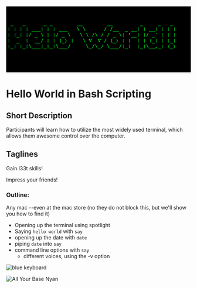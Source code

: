 ![Hello World](Hello.png)

Hello World in Bash Scripting
=============================



## Short Description

Participants will learn how to utilize the most widely used terminal, which allows them awesome control over the computer.


## Taglines

Gain l33t skills!

Impress your friends!



### Outline:

Any mac --even at the mac store (no they do not block this, but we'll show you how to find it)
* Opening up the terminal using spotlight
* Saying `hello world` with `say`
* opening up the date with `date`
* piping `date` into `say`
* command line options with `say`
  * different voices, using the -v option


![blue keyboard](http://media.bizj.us/view/img/466541/hacker-blue-keyboard*304.jpg)


![All Your Base Nyan](http://img.gawkerassets.com/img/18k1un8j9r5jljpg/k-bigpic.jpg)


